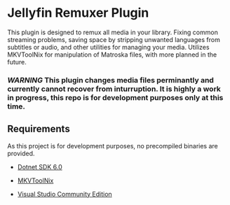 # Jellyfin Remuxer Plugin

This plugin is designed to remux all media in your library. Fixing common streaming problems, saving space by stripping unwanted languages from subtitles or audio, and other utilities for managing your media. Utilizes MKVToolNix for manipulation of Matroska files, with more planned in the future.   

### ***WARNING*** This plugin changes media files perminantly and currently cannot recover from inturruption. It is highly a work in progress, this repo is for development purposes only at this time.

## Requirements

As this project is for development purposes, no precompiled binaries are provided.

- [Dotnet SDK 6.0](https://dotnet.microsoft.com/download)

- [MKVToolNix](https://mkvtoolnix.download/downloads.html)

- [Visual Studio Community Edition](https://visualstudio.microsoft.com/downloads)